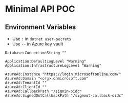 # Minimal API POC

## Environment Variables

* Use `:` in `dotnet user-secrets`
* Use `--` in Azure key vault

```
Database:ConnectionString ""

Application:DefaultLogLevel "Warning"
Application:InfrastructureLogLevel "Warning"

AzureAd:Instance "https://login.microsoftonline.com/"
AzureAd:Domain "<org>.onmicrosoft.com"
AzureAd:TenantId ""
AzureAd:ClientId ""
AzureAd:CallbackPath "/signin-oidc"
AzureAd:SignedOutCallbackPath "/signout-callback-oidc"
```
